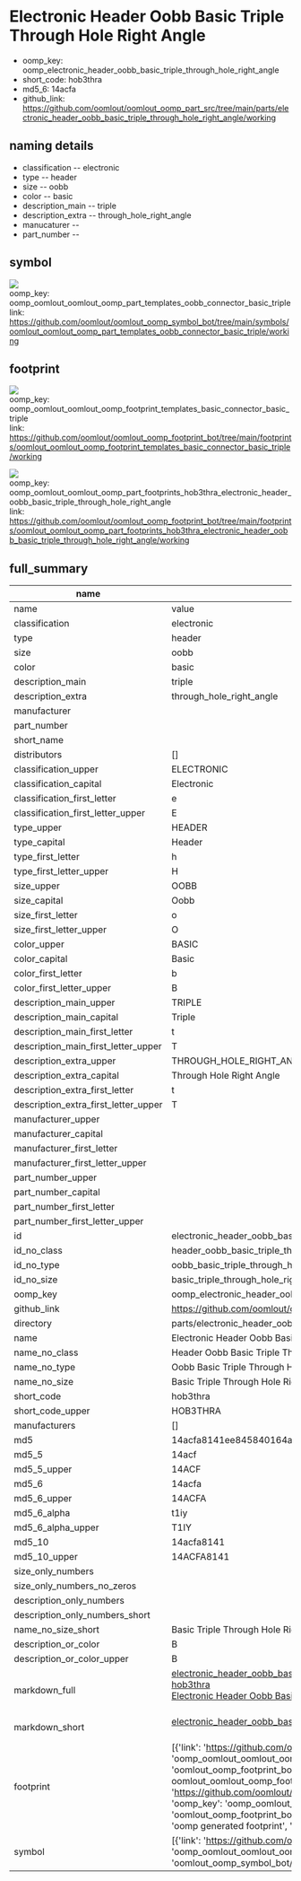 # Electronic Header Oobb Basic Triple Through Hole Right Angle

  
* oomp_key: oomp_electronic_header_oobb_basic_triple_through_hole_right_angle 
* short_code: hob3thra
* md5_6: 14acfa  
* github_link: https://github.com/oomlout/oomlout_oomp_part_src/tree/main/parts/electronic_header_oobb_basic_triple_through_hole_right_angle/working  
## naming details
* classification -- electronic
* type -- header
* size -- oobb
* color -- basic
* description_main -- triple
* description_extra -- through_hole_right_angle
* manucaturer -- 
* part_number -- 



## symbol

![](symbol/{index}/working/working_600.png)  
oomp_key: oomp_oomlout_oomlout_oomp_part_templates_oobb_connector_basic_triple  
link: https://github.com/oomlout/oomlout_oomp_symbol_bot/tree/main/symbols/oomlout_oomlout_oomp_part_templates_oobb_connector_basic_triple/working  

## footprint

![](footprint/{index}/working/working_600.png)  
oomp_key: oomp_oomlout_oomlout_oomp_footprint_templates_basic_connector_basic_triple  
link: https://github.com/oomlout/oomlout_oomp_footprint_bot/tree/main/footprints/oomlout_oomlout_oomp_footprint_templates_basic_connector_basic_triple/working  

![](footprint/{index}/working/working_600.png)  
oomp_key: oomp_oomlout_oomlout_oomp_part_footprints_hob3thra_electronic_header_oobb_basic_triple_through_hole_right_angle  
link: https://github.com/oomlout/oomlout_oomp_footprint_bot/tree/main/footprints/oomlout_oomlout_oomp_part_footprints_hob3thra_electronic_header_oobb_basic_triple_through_hole_right_angle/working  

## full_summary
| name | value | 
| --- | --- | 
| name | value | 
| classification | electronic | 
| type | header | 
| size | oobb | 
| color | basic | 
| description_main | triple | 
| description_extra | through_hole_right_angle | 
| manufacturer |  | 
| part_number |  | 
| short_name |  | 
| distributors | [] | 
| classification_upper | ELECTRONIC | 
| classification_capital | Electronic | 
| classification_first_letter | e | 
| classification_first_letter_upper | E | 
| type_upper | HEADER | 
| type_capital | Header | 
| type_first_letter | h | 
| type_first_letter_upper | H | 
| size_upper | OOBB | 
| size_capital | Oobb | 
| size_first_letter | o | 
| size_first_letter_upper | O | 
| color_upper | BASIC | 
| color_capital | Basic | 
| color_first_letter | b | 
| color_first_letter_upper | B | 
| description_main_upper | TRIPLE | 
| description_main_capital | Triple | 
| description_main_first_letter | t | 
| description_main_first_letter_upper | T | 
| description_extra_upper | THROUGH_HOLE_RIGHT_ANGLE | 
| description_extra_capital | Through Hole Right Angle | 
| description_extra_first_letter | t | 
| description_extra_first_letter_upper | T | 
| manufacturer_upper |  | 
| manufacturer_capital |  | 
| manufacturer_first_letter |  | 
| manufacturer_first_letter_upper |  | 
| part_number_upper |  | 
| part_number_capital |  | 
| part_number_first_letter |  | 
| part_number_first_letter_upper |  | 
| id | electronic_header_oobb_basic_triple_through_hole_right_angle | 
| id_no_class | header_oobb_basic_triple_through_hole_right_angle | 
| id_no_type | oobb_basic_triple_through_hole_right_angle | 
| id_no_size | basic_triple_through_hole_right_angle | 
| oomp_key | oomp_electronic_header_oobb_basic_triple_through_hole_right_angle | 
| github_link | https://github.com/oomlout/oomlout_oomp_part_src/tree/main/parts/electronic_header_oobb_basic_triple_through_hole_right_angle/working | 
| directory | parts/electronic_header_oobb_basic_triple_through_hole_right_angle | 
| name | Electronic Header Oobb Basic Triple Through Hole Right Angle | 
| name_no_class | Header Oobb Basic Triple Through Hole Right Angle | 
| name_no_type | Oobb Basic Triple Through Hole Right Angle | 
| name_no_size | Basic Triple Through Hole Right Angle | 
| short_code | hob3thra | 
| short_code_upper | HOB3THRA | 
| manufacturers | [] | 
| md5 | 14acfa8141ee845840164a3f996c1f2f | 
| md5_5 | 14acf | 
| md5_5_upper | 14ACF | 
| md5_6 | 14acfa | 
| md5_6_upper | 14ACFA | 
| md5_6_alpha | t1iy | 
| md5_6_alpha_upper | T1IY | 
| md5_10 | 14acfa8141 | 
| md5_10_upper | 14ACFA8141 | 
| size_only_numbers |  | 
| size_only_numbers_no_zeros |  | 
| description_only_numbers |  | 
| description_only_numbers_short |   | 
| name_no_size_short | Basic Triple Through Hole Right Angle | 
| description_or_color | B  | 
| description_or_color_upper | B  | 
| markdown_full | [electronic_header_oobb_basic_triple_through_hole_right_angle](https://github.com/oomlout/oomlout_oomp_part_src/tree/main/parts/electronic_header_oobb_basic_triple_through_hole_right_angle/working)<br>[hob3thra](https://github.com/oomlout/oomlout_oomp_part_src/tree/main/parts/electronic_header_oobb_basic_triple_through_hole_right_angle/working)<br>[Electronic Header Oobb Basic Triple Through Hole Right Angle](https://github.com/oomlout/oomlout_oomp_part_src/tree/main/parts/electronic_header_oobb_basic_triple_through_hole_right_angle/working)<br><br> | 
| markdown_short | [electronic_header_oobb_basic_triple_through_hole_right_angle](https://github.com/oomlout/oomlout_oomp_part_src/tree/main/parts/electronic_header_oobb_basic_triple_through_hole_right_angle/working)<br><br> | 
| footprint | [{'link': 'https://github.com/oomlout/oomlout_oomp_footprint_bot/tree/main/foootprntss/oomlout_oomlout_oomp_footprint_templates_basic_connector_basic_triple', 'oomp_key': 'oomp_oomlout_oomlout_oomp_footprint_templates_basic_connector_basic_triple', 'directory': 'oomlout_oomp_footprint_bot/footprints/oomlout_oomlout_oomp_footprint_templates_basic_connector_basic_triple//working/working.kicad_mod', 'note': 'source footprint oomlout_oomlout_oomp_footprint_templates_basic_connector_basic_triple', 'index': 0}, {'link': 'https://github.com/oomlout/oomlout_oomp_footprint_bot/tree/main/foootprntss/oomlout_oomlout_oomp_part_footprints_hob3thra_electronic_header_oobb_basic_triple_through_hole_right_angle', 'oomp_key': 'oomp_oomlout_oomlout_oomp_part_footprints_hob3thra_electronic_header_oobb_basic_triple_through_hole_right_angle', 'directory': 'oomlout_oomp_footprint_bot/footprints/oomlout_oomlout_oomp_part_footprints_hob3thra_electronic_header_oobb_basic_triple_through_hole_right_angle//working/working.kicad_mod', 'note': 'oomp generated footprint', 'index': 1}] | 
| symbol | [{'link': 'https://github.com/oomlout/oomlout_oomp_symbol_bot/tree/main/symbols/oomlout_oomlout_oomp_part_templates_oobb_connector_basic_triple', 'oomp_key': 'oomp_oomlout_oomlout_oomp_part_templates_oobb_connector_basic_triple', 'directory': 'oomlout_oomp_symbol_bot/symbols/oomlout_oomlout_oomp_part_templates_oobb_connector_basic_triple//working/working.kicad_sym', 'index': 0}] | 
